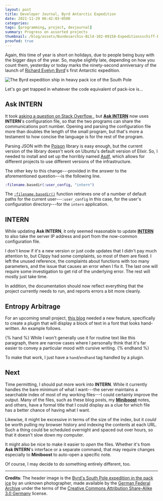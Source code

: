 ```yaml
---
layout: post
title: Developer Journal, Byrd Antarctic Expedition
date: 2021-11-29 06:42:03-0500
categories:
tags: [programming, project, devjournal]
summary: Progress on assorted projects
thumbnail: /blog/assets/Bundesarchiv-Bild-102-09158-Expeditionsschiff-Byrds.png
proofed: true
---
```


Again, this time of year is short on holidays, due to people being busy with the bigger days of the year.  So, maybe slightly late, depending on how you count them, yesterday or today marks the ninety-second anniversary of the launch of [Richard Evelyn Byrd](https://en.wikipedia.org/wiki/Richard_E._Byrd)'s first Antarctic expedition.

![The Byrd expedition ship in heavy pack ice of the South Pole](/blog/assets/Bundesarchiv-Bild-102-09158-Expeditionsschiff-Byrds.png "Watch out for that icy patch.")

Let's go get trapped in whatever the code equivalent of pack-ice is...

## Ask INTERN

It took [asking a question on Stack Overflow <i class="fab fa-stack-overflow"></i>](https://stackoverflow.com/q/70085210/3438854), but [**Ask INTERN**](https://github.com/jcolag/ask-intern) now uses **INTERN**'s configuration file, so that the two programs can share the communications port number.  Opening and parsing the configuration file more than doubles the length of the small program, but that's more a testament to how concise the language is for the rest of the program.

Parsing JSON with the [Poison](https://hexdocs.pm/poison/Poison.html) library is easy enough, but the current version of the library doesn't work on Ubuntu's default version of Elixir.  So, I needed to install and set up the horribly named [Asdf](https://asdf-vm.com/), which allows for different projects to use different versions of the infrastructure.

The other key to this change---provided in the answer to the aforementioned question---is the following line.

```elixir
:filename.basedir(:user_config, "intern")
```

The [`:filename.basedir()`](https://www.erlang.org/doc/man/filename.html#basedir-2) function retrieves one of a number of default paths for the current user---`:user_config` in this case, for the user's configuration directory---for the `intern` application.

## INTERN

While updating **Ask INTERN**, it only seemed reasonable to update [**INTERN**](https://github.com/jcolag/intern) to also take the server IP address and port from the now-common configuration file.

I don't know if it's a new version or just code updates that I didn't pay much attention to, but Clippy had some complaints, so most of them are fixed.  I left the unused reference, the complaints about functions with too many parameters, and the issue that causes an error when I fix it.  The last one will require some investigation to get rid of the underlying error.  The rest will mostly just take time.

In addition, the documentation should now reflect everything that the project currently needs to run, and reports errors a bit more cleanly.

## Entropy Arbitrage

For an upcoming small project, [this blog](https://github.com/jcolag/entropy-arbitrage-code) needed a new feature, specifically to create a plugin that will display a block of text in a font that looks hand-written.  An example follows.

{% hand %}
While I won't generally use it for routine text like this paragraph, there are narrow cases where I personally think that it's far easier to convey a particular mood with cursive writing.
{% endhand %}

To make that work, I just have a `hand`/`endhand` tag handled by a plugin.

## Next

Time permitting, I should put more work into **INTERN**.  While it currently handles the bare minimum of what I want---the server maintains a searchable index of most of my working files---I could certainly improve the output.  Many of the files, such as these blog posts, my [**Miniboost**](https://github.com/jcolag/Miniboost) notes, and others, have a formal title that I could display as a clue for which file has a better chance of having what I want.

Likewise, it might be excessive in terms of the size of the index, but it *could* be worth pulling my browser history and indexing the contents at each URL.  Such a thing could be scheduled overnight and spaced out over hours, so that it doesn't slow down my computer.

It might also be nice to make it easier to *open* the files.  Whether it's from **Ask INTERN**'s interface or a separate command, that may require changes especially to **Miniboost** to auto-open a specific note.

Of course, I may decide to do something entirely different, too.

* * *

**Credits**:  The header image is the [Byrd's South Pole expedition in the pack ice](https://en.wikipedia.org/wiki/File:Bundesarchiv_Bild_102-09158,_Expeditionsschiff_Byrds.jpg) by an unknown photographer, made available by the [German Federal Archive](http://www.bundesarchiv.de/) under the terms of the [Creative Commons Attribution Share-Alike 3.0 Germany](https://creativecommons.org/licenses/by-sa/3.0/de/deed.en) license.

